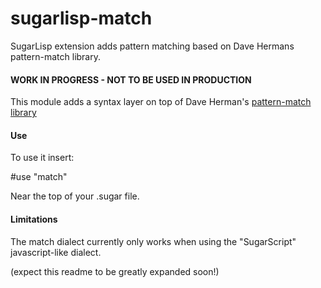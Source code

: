 # sugarlisp-match
SugarLisp extension adds pattern matching based on Dave Hermans pattern-match library.

#### WORK IN PROGRESS - NOT TO BE USED IN PRODUCTION

This module adds a syntax layer on top of Dave Herman's [pattern-match library](https://www.npmjs.com/package/pattern-match)

#### Use

To use it insert:

  #use "match"

Near the top of your .sugar file.

#### Limitations

The match dialect currently only works when using the "SugarScript" javascript-like dialect.

(expect this readme to be greatly expanded soon!)

